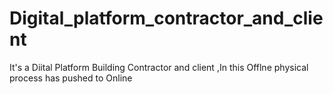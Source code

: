# Digital_platform_contractor_and_client
It's a Diital Platform Building Contractor and client ,In this Offlne physical process has pushed to Online 
